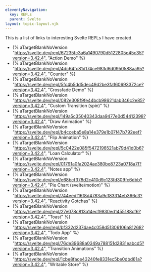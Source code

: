 ```yaml
---
eleventyNavigation:
  key: REPLs
  parent: Svelte
layout: topic-layout.njk
---
```


This is a list of links to interesting Svelte REPLs I have created.

- {% aTargetBlankNoVersion "https://svelte.dev/repl/67235fc3a6a1490790d5122805e45c35?version=3.42.4", "Action Demo" %}
- {% aTargetBlankNoVersion "https://svelte.dev/repl/4dc64fc81d174ce983d6d0950588aa95?version=3.42.4", "Counter" %}
- {% aTargetBlankNoVersion "https://svelte.dev/repl/5fc4b5dd5dec49d2be3fa160693372ce?version=3.42.4", "Crossfade Demo" %}
- {% aTargetBlankNoVersion "https://svelte.dev/repl/082e308f9fe44bcb98621dab346c2e85?version=3.42.4", "Custom Transition (spin)" %}
- {% aTargetBlankNoVersion "https://svelte.dev/repl/149a5c35040343daa9477e0d54412398?version=3.42.4", "Draw Animation" %}
- {% aTargetBlankNoVersion "https://svelte.dev/repl/b4cceba5e8a14e379e1b07f47b792eef?version=3.42.4", "Flip Animation" %}
- {% aTargetBlankNoVersion "https://svelte.dev/repl/5c0422e085f5472196521ab79d41d0b6?version=3.42.4", "Loan Calculator" %}
- {% aTargetBlankNoVersion "https://svelte.dev/repl/01791a0fa2024ae380be8723a0718a7f?version=3.42.4", "Notes app" %}
- {% aTargetBlankNoVersion "https://svelte.dev/repl/e68bcf378d2c410d9c123fd309fc6dbb?version=3.42.4", "Pie Chart (svelte/motion)" %}
- {% aTargetBlankNoVersion "https://svelte.dev/repl/744eedf16f8d4783a9c183314eb366c3?version=3.42.4", "Reactivity Gotchas" %}
- {% aTargetBlankNoVersion "https://svelte.dev/repl/27e078c813a14ecf9830ed1455188cf6?version=3.42.4", "Toast" %}
- {% aTargetBlankNoVersion "https://svelte.dev/repl/bf332d2374ae4c058d51306106a81268?version=3.42.4", "Todo App" %}
- {% aTargetBlankNoVersion "https://svelte.dev/repl/76de39688a0349a788151d2831eabcd5?version=3.42.4", "Transition Animations" %}
- {% aTargetBlankNoVersion "https://svelte.dev/repl/1cbe8face43240fe8331ec5be0dbd61a?version=3.42.4", "Writable Store" %}

